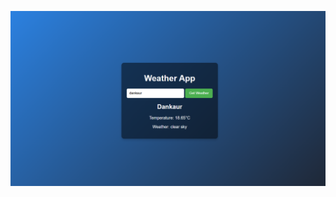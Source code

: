 ![Weather](https://github.com/vikashkmaurya/Weathe-app-API/blob/main/Screenshot%202024-12-31%20125243.png)
